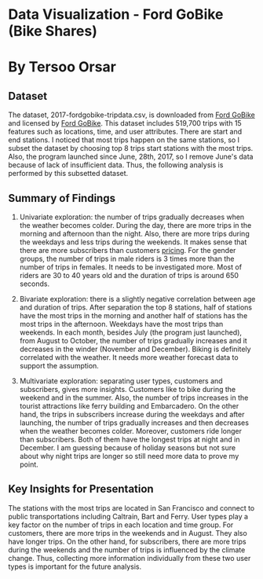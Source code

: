 # Data Visualization - Ford GoBike (Bike Shares)
# By Tersoo Orsar


## Dataset
The dataset, 2017-fordgobike-tripdata.csv, is downloaded from [Ford GoBike](https://s3.amazonaws.com/fordgobike-data/index.html) and licensed by [Ford GoBike](https://assets.fordgobike.com/data-license-agreement.html). This dataset includes 519,700 trips with 15 features such as locations, time, and user attributes. There are start and end stations. I noticed that most trips happen on the same stations, so I subset the dataset by choosing top 8 trips start stations with the most trips. Also, the program launched since June, 28th, 2017, so I remove June's data because of lack of insufficient data. Thus, the following analysis is performed by this subsetted dataset.


## Summary of Findings
1. Univariate exploration: the number of trips gradually decreases when the weather becomes colder. During the day, there are more trips in the morning and afternoon than the night. Also, there are more trips during the weekdays and less trips during the weekends. It makes sense that there are more subscribers than customers [pricing](https://www.fordgobike.com/pricing).
For the gender groups, the number of trips in male riders is 3 times more than the number of trips in females. It needs to be investigated more. Most of riders are 30 to 40 years old and the duration of trips is around 650 seconds.

2. Bivariate exploration: there is a slightly negative correlation between age and duration of trips. After separation the top 8 stations, half of stations have the most trips in the morning and another half of stations has the most trips in the afternoon. Weekdays have the most trips than weekends. In each month, besides July (the program just launched), from August to October, the number of trips gradually increases and it decreases in the winder (November and December). Biking is definitely correlated with the weather. It needs more weather forecast data to support the assumption.
3. Multivariate exploration: separating user types, customers and subscribers, gives more insights. Customers like to bike during the weekend and in the summer. Also, the number of trips increases in the tourist attractions like ferry building and Embarcadero. On the other hand, the trips in subscribers increase during the weekdays and after launching, the number of trips gradually increases and then decreases when the weather becomes colder. Moreover, customers ride longer than subscribers. Both of them have the longest trips at night and in December. I am guessing because of holiday seasons but not sure about why night trips are longer so still need more data to prove my point.

## Key Insights for Presentation  
The stations with the most trips are located in San Francisco and connect to public transportations including Caltrain, Bart and Ferry. User types play a key factor on the number of trips in each location and time group. For customers, there are more trips in the weekends and in August. They also have longer trips. On the other hand, for subscribers, there are more trips during the weekends and the number of trips is influenced by the climate change. Thus, collecting more information individually from these two user types is important for the future analysis.

 
